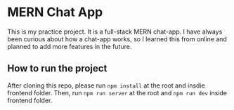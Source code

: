 # MERN Chat App

This is my practice project. It is a full-stack MERN chat-app.
I have always been curious about how a chat-app works, so I learned this from online and planned to add more features in the future.

## How to run the project
After cloning this repo, please run `npm install` at the root and insdie frontend folder. Then, run `npm run server` at the root and `npm run dev` inside frontend folder.
